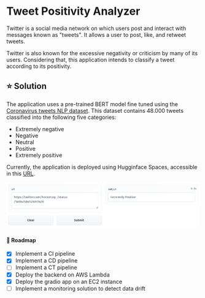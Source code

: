# Tweet Positivity Analyzer
Twitter is a social media network on which users post and interact with messages known as "tweets". It allows a user to post, like, and retweet tweets. 

Twitter is also known for the excessive negativity or criticism by many of its users. Considering that, this application intends to classify a tweet according to its positivity.  

## :star: Solution

The application uses a pre-trained BERT model fine tuned using the [Coronavirus tweets NLP dataset](https://www.kaggle.com/datasets/datatattle/covid-19-nlp-text-classification). This dataset contains 48.000 tweets classified into the following five categories:

- Extremely negative
- Negative
- Neutral
- Positive
- Extremely positive

Currently, the application is deployed using Hugginface Spaces, accessible in this [URL](https://huggingface.co/spaces/hlopez/Twitter-Positivity-Analyzer).

<img src="docs/hfspaces.png" alt="hfspaces" style="zoom:67%;" />



#### :red_car: Roadmap

- [X] Implement a CI pipeline
- [X] Implement a CD pipeline
- [ ] Implement a CT pipeline
- [X] Deploy the backend on AWS Lambda
- [X] Deploy the gradio app on an EC2 instance
- [ ] Implement a monitoring solution to detect data drift
